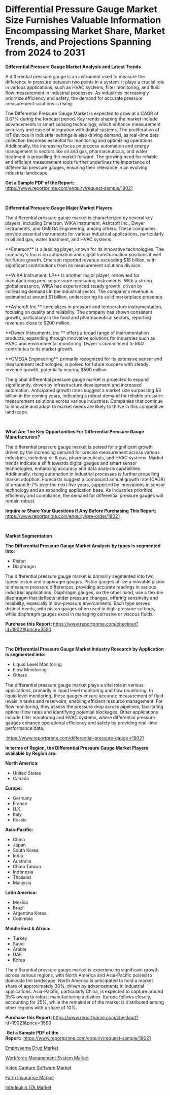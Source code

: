 <p><h1>Differential Pressure Gauge Market Size Furnishes Valuable Information Encompassing Market Share, Market Trends, and Projections Spanning from 2024 to 2031</h1></p><p><strong>Differential Pressure Gauge Market Analysis and Latest Trends</strong></p>
<p><p>A differential pressure gauge is an instrument used to measure the difference in pressure between two points in a system. It plays a crucial role in various applications, such as HVAC systems, filter monitoring, and fluid flow measurement in industrial processes. As industries increasingly prioritize efficiency and safety, the demand for accurate pressure measurement solutions is rising.</p><p>The Differential Pressure Gauge Market is expected to grow at a CAGR of 0.67% during the forecast period. Key trends shaping the market include advancements in smart sensing technology, which enhance measurement accuracy and ease of integration with digital systems. The proliferation of IoT devices in industrial settings is also driving demand, as real-time data collection becomes essential for monitoring and optimizing operations. Additionally, the increasing focus on process automation and energy management in sectors like oil and gas, pharmaceuticals, and water treatment is propelling the market forward. The growing need for reliable and efficient measurement tools further underlines the importance of differential pressure gauges, ensuring their relevance in an evolving industrial landscape.</p></p>
<p><strong>Get a Sample PDF of the Report:&nbsp;</strong> <a href="https://www.reportprime.com/enquiry/request-sample/19021?utm_campaign=1134&utm_medium=2&utm_source=Github&utm_content=ia&utm_term=22112024&utm_id=differential-pressure-gauge">https://www.reportprime.com/enquiry/request-sample/19021</a></p>
<p>&nbsp;</p>
<p><strong>Differential Pressure Gauge Major Market Players</strong></p>
<p><p>The differential pressure gauge market is characterized by several key players, including Emerson, WIKA Instrument, Ashcroft Inc., Dwyer Instruments, and OMEGA Engineering, among others. These companies provide essential instruments for various industrial applications, particularly in oil and gas, water treatment, and HVAC systems.</p><p>**Emerson** is a leading player, known for its innovative technologies. The company's focus on automation and digital transformation positions it well for future growth. Emerson reported revenue exceeding $18 billion, with significant contributions from its measurement solutions division.</p><p>**WIKA Instrument, LP** is another major player, renowned for manufacturing precise pressure measuring instruments. With a strong global presence, WIKA has experienced steady growth, driven by increasing demands in the industrial sector. The company's revenue is estimated at around $1 billion, underscoring its solid marketplace presence.</p><p>**Ashcroft Inc.** specializes in pressure and temperature instrumentation, focusing on quality and reliability. The company has shown consistent growth, particularly in the food and pharmaceutical sectors, reporting revenues close to $200 million.</p><p>**Dwyer Instruments, Inc.** offers a broad range of instrumentation products, expanding through innovative solutions for industries such as HVAC and environmental monitoring. Dwyer's commitment to R&D contributes to its market growth.</p><p>**OMEGA Engineering**, primarily recognized for its extensive sensor and measurement technologies, is poised for future success with steady revenue growth, potentially nearing $500 million.</p><p>The global differential pressure gauge market is projected to expand significantly, driven by infrastructure development and increased automation. Anticipated growth rates suggest a market size surpassing $3 billion in the coming years, indicating a robust demand for reliable pressure measurement solutions across various industries. Companies that continue to innovate and adapt to market needs are likely to thrive in this competitive landscape.</p></p>
<p>&nbsp;</p>
<p><strong>What Are The Key Opportunities For Differential Pressure Gauge Manufacturers?</strong></p>
<p><p>The differential pressure gauge market is poised for significant growth driven by the increasing demand for precise measurement across various industries, including oil & gas, pharmaceuticals, and HVAC systems. Market trends indicate a shift towards digital gauges and smart sensor technologies, enhancing accuracy and data analysis capabilities. Additionally, rising automation in industrial processes is further propelling market adoption. Forecasts suggest a compound annual growth rate (CAGR) of around 5-7% over the next five years, supported by innovations in sensor technology and an expanding application base. As industries prioritize efficiency and compliance, the demand for differential pressure gauges will remain robust.</p></p>
<p><strong>Inquire or Share Your Questions If Any Before Purchasing This Report:</strong> <a href="https://www.reportprime.com/enquiry/pre-order/19021?utm_campaign=1134&utm_medium=2&utm_source=Github&utm_content=ia&utm_term=22112024&utm_id=differential-pressure-gauge">https://www.reportprime.com/enquiry/pre-order/19021</a></p>
<p>&nbsp;</p>
<p><strong>Market Segmentation</strong></p>
<p><strong>The Differential Pressure Gauge Market Analysis by types is segmented into:</strong></p>
<p><ul><li>Piston</li><li>Diaphragm</li></ul></p>
<p><p>The differential pressure gauge market is primarily segmented into two types: piston and diaphragm gauges. Piston gauges utilize a movable piston to measure pressure differences, providing accurate readings in various industrial applications. Diaphragm gauges, on the other hand, use a flexible diaphragm that deflects under pressure changes, offering sensitivity and reliability, especially in low-pressure environments. Each type serves distinct needs, with piston gauges often used in high-pressure settings, while diaphragm gauges excel in managing corrosive or viscous fluids.</p></p>
<p><strong>Purchase this Report:&nbsp;</strong><a href="https://www.reportprime.com/checkout?id=19021&price=3590&utm_campaign=1134&utm_medium=2&utm_source=Github&utm_content=ia&utm_term=22112024&utm_id=differential-pressure-gauge">https://www.reportprime.com/checkout?id=19021&price=3590</a></p>
<p>&nbsp;</p>
<p><strong>The Differential Pressure Gauge Market Industry Research by Application is segmented into:</strong></p>
<p><ul><li>Liquid Level Monitoring</li><li>Flow Monitoring</li><li>Others</li></ul></p>
<p><p>The differential pressure gauge market plays a vital role in various applications, primarily in liquid level monitoring and flow monitoring. In liquid level monitoring, these gauges ensure accurate measurement of fluid levels in tanks and reservoirs, enabling efficient resource management. For flow monitoring, they assess the pressure drop across pipelines, facilitating optimal flow rates and identifying potential blockages. Other applications include filter monitoring and HVAC systems, where differential pressure gauges enhance operational efficiency and safety by providing real-time performance data.</p></p>
<p><a href="https://www.reportprime.com/differential-pressure-gauge-r19021?utm_campaign=1134&utm_medium=2&utm_source=Github&utm_content=ia&utm_term=22112024&utm_id=differential-pressure-gauge">&nbsp;https://www.reportprime.com/differential-pressure-gauge-r19021</a></p>
<p><strong>In terms of Region, the Differential Pressure Gauge Market Players available by Region are:</strong></p>
<p>
    <p> <strong> North America: </strong>
        <ul>
            <li>United States</li>
            <li>Canada</li>
        </ul>
        </p> 
    <p> <strong> Europe: </strong>
        <ul>
            <li>Germany</li>
            <li>France</li>
            <li>U.K.</li>
            <li>Italy</li>
            <li>Russia</li>
        </ul>
        </p> 
    <p> <strong> Asia-Pacific: </strong>
        <ul>
            <li>China</li>
            <li>Japan</li>
            <li>South Korea</li>
            <li>India</li>
            <li>Australia</li>
            <li>China Taiwan</li>
            <li>Indonesia</li>
            <li>Thailand</li>
            <li>Malaysia</li>
        </ul>
        </p> 
    <p> <strong> Latin America: </strong>
        <ul>
            <li>Mexico</li>
            <li>Brazil</li>
            <li>Argentina Korea</li>
            <li>Colombia</li>
        </ul>
        </p> 
    <p> <strong> Middle East & Africa: </strong>
        <ul>
            <li>Turkey</li>
            <li>Saudi</li>
            <li>Arabia</li>
            <li>UAE</li>
            <li>Korea</li>
        </ul>
    </p>
    </p>
<p><p>The differential pressure gauge market is experiencing significant growth across various regions, with North America and Asia-Pacific poised to dominate the landscape. North America is anticipated to hold a market share of approximately 30%, driven by advancements in industrial applications. Asia-Pacific, particularly China, is expected to capture around 35% owing to robust manufacturing activities. Europe follows closely, accounting for 25%, while the remainder of the market is distributed among other regions with a share of 10%.</p></p>
<p><strong>Purchase this Report: </strong><a href="https://www.reportprime.com/checkout?id=19021&price=3590&utm_campaign=1134&utm_medium=2&utm_source=Github&utm_content=ia&utm_term=22112024&utm_id=differential-pressure-gauge">https://www.reportprime.com/checkout?id=19021&price=3590</a></p>
<p>&nbsp;<strong>Get a Sample PDF of the Report:&nbsp;&nbsp;</strong><a href="https://www.reportprime.com/enquiry/request-sample/19021?utm_campaign=1134&utm_medium=2&utm_source=Github&utm_content=ia&utm_term=22112024&utm_id=differential-pressure-gauge">https://www.reportprime.com/enquiry/request-sample/19021</a></p>
<p><strong></strong></p>
<p><p><a href="https://issuu.com/reportprime-2/docs/emphysema-drug-market-size-2030.ppt_d2fa14bf4f6e06?utm_campaign=1134&utm_medium=2&utm_source=Github&utm_content=ia&utm_term=22112024&utm_id=differential-pressure-gauge">Emphysema Drug Market</a></p><p><a href="https://www.linkedin.com/pulse/understanding-workforce-management-system-market-competitor-uh4ae?utm_campaign=1134&utm_medium=2&utm_source=Github&utm_content=ia&utm_term=22112024&utm_id=differential-pressure-gauge">Workforce Management System Market</a></p><p><a href="https://www.linkedin.com/pulse/market-growth-revenue-projections-video-capture-software-jvbpe?utm_campaign=1134&utm_medium=2&utm_source=Github&utm_content=ia&utm_term=22112024&utm_id=differential-pressure-gauge">Video Capture Software Market</a></p><p><a href="https://www.linkedin.com/pulse/farm-insurance-market-trend-shows-promising-future-projected-w58re?utm_campaign=1134&utm_medium=2&utm_source=Github&utm_content=ia&utm_term=22112024&utm_id=differential-pressure-gauge">Farm Insurance Market</a></p><p><a href="https://issuu.com/reportprime-2/docs/interleukin-17a-market-size-2030.pp_79d6fd582733fe?utm_campaign=1134&utm_medium=2&utm_source=Github&utm_content=ia&utm_term=22112024&utm_id=differential-pressure-gauge">Interleukin 17A Market</a></p></p>